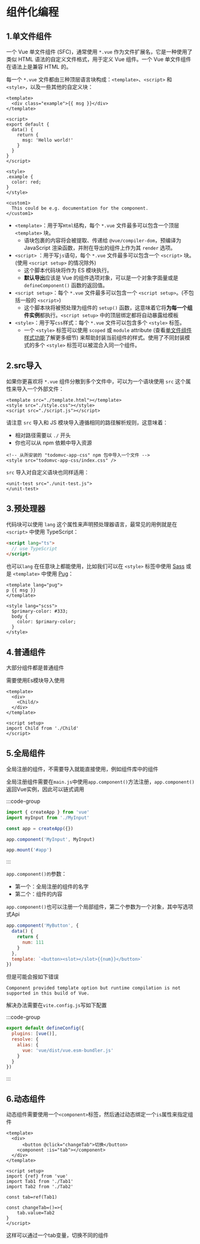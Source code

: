 # 组件化编程

## 1.单文件组件

一个 Vue 单文件组件 (SFC)，通常使用 `*.vue` 作为文件扩展名，它是一种使用了类似 HTML 语法的自定义文件格式，用于定义 Vue 组件。一个 Vue 单文件组件在语法上是兼容 HTML 的。

每一个 `*.vue` 文件都由三种顶层语言块构成：`<template>`、`<script>` 和 `<style>`，以及一些其他的自定义块：

```vue
<template>
  <div class="example">{{ msg }}</div>
</template>

<script>
export default {
  data() {
    return {
      msg: 'Hello world!'
    }
  }
}
</script>

<style>
.example {
  color: red;
}
</style>

<custom1>
  This could be e.g. documentation for the component.
</custom1>
```

- `<template>`：用于写`Html`结构，每个 `*.vue` 文件最多可以包含一个顶层 `<template>` 块。
  - 语块包裹的内容将会被提取、传递给 `@vue/compiler-dom`，预编译为 JavaScript 渲染函数，并附在导出的组件上作为其 `render` 选项。
- `<script>` ：用于写`js`语句，每个 `*.vue` 文件最多可以包含一个 `<script>` 块。(使用 `<script setup>` 的情况除外)
  - 这个脚本代码块将作为 ES 模块执行。
  - **默认导出**应该是 Vue 的组件选项对象，可以是一个对象字面量或是`defineComponent()` 函数的返回值。
- `<script setup>`：每个 `*.vue` 文件最多可以包含一个 `<script setup>`。(不包括一般的 `<script>`)
  - 这个脚本块将被预处理为组件的 `setup()` 函数，这意味着它将**为每一个组件实例**都执行。`<script setup>` 中的顶层绑定都将自动暴露给模板
- `<style>`：用于写`css`样式：每个 `*.vue` 文件可以包含多个 `<style>` 标签。
  - 一个 `<style>` 标签可以使用 `scoped` 或 `module` attribute (查看[单文件组件样式功能](https://cn.vuejs.org/api/sfc-css-features.html)了解更多细节) 来帮助封装当前组件的样式。使用了不同封装模式的多个 `<style>` 标签可以被混合入同一个组件。





## 2.src导入

如果你更喜欢将 `*.vue` 组件分散到多个文件中，可以为一个语块使用 `src` 这个属性来导入一个外部文件：

```vue
<template src="./template.html"></template>
<style src="./style.css"></style>
<script src="./script.js"></script>
```

请注意 `src` 导入和 JS 模块导入遵循相同的路径解析规则，这意味着：

- 相对路径需要以 `./` 开头
- 你也可以从 npm 依赖中导入资源

```vue
<!-- 从所安装的 "todomvc-app-css" npm 包中导入一个文件 -->
<style src="todomvc-app-css/index.css" />
```

`src` 导入对自定义语块也同样适用：

```vue
<unit-test src="./unit-test.js">
</unit-test>
```





## 3.预处理器

代码块可以使用 `lang` 这个属性来声明预处理器语言，最常见的用例就是在 `<script>` 中使用 TypeScript：

```html
<script lang="ts">
  // use TypeScript
</script>
```

也可以`lang` 在任意块上都能使用，比如我们可以在 `<style>` 标签中使用 [Sass](https://sass-lang.com/) 或是 `<template>` 中使用 [Pug](https://pugjs.org/api/getting-started.html)：

```vue
<template lang="pug">
p {{ msg }}
</template>

<style lang="scss">
  $primary-color: #333;
  body {
    color: $primary-color;
  }
</style>
```



## 4.普通组件

大部分组件都是普通组件

需要使用Es模块导入使用

```vue {3,8}
<template>
  <div>
    <Child/>
  </div>
</template>

<script setup>
import Child from './Child'
</script>
```





## 5.全局组件

全局注册的组件，不需要导入就能直接使用，例如组件库中的组件

全局注册组件需要在`main.js`中使用`app.component()`方法注册，`app.component()`返回Vue实例，因此可以链式调用

:::code-group

```js [main.js] {2,6}
import { createApp } from 'vue'
import myInput from './MyInput'

const app = createApp({})

app.component('MyInput', MyInput)

app.mount('#app')
```

:::

`app.component()的`参数：

- 第一个：全局注册的组件的名字
- 第二个：组件的内容



`app.component()`也可以注册一个局部组件，第二个参数为一个对象，其中写选项式Api

```js
app.component('MyButton', {
  data() {
    return {
      num: 111
    }
  },
  template: `<button><slot></slot>{{num}}</button>`
})
```

但是可能会报如下错误

`Component provided template option but runtime compilation is not supported in this build of Vue.`

解决办法需要在`vite.config.js`写如下配置

:::code-group

```js [vite.config.js] {5}
export default defineConfig({
  plugins: [vue()],
  resolve: {
    alias: {
      vue: 'vue/dist/vue.esm-bundler.js'
    }
  }
})
```

:::





## 6.动态组件

动态组件需要使用一个`<component>`标签，然后通过动态绑定一个`is`属性来指定组件

```vue
<template>
  <div>
      <button @click="changeTab">切换</button>
    <component :is="tab"></component>
  </div>
</template>

<script setup>
import {ref} from 'vue'
import Tab1 from './Tab1'
import Tab2 from './Tab2'

const tab=ref(Tab1)
    
const changeTab=()=>{
    tab.value=Tab2
}
</script>
```

这样可以通过一个tab变量，切换不同的组件

